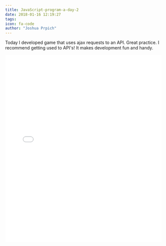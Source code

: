```yaml
---
title: JavaScript-program-a-day-2
date: 2018-01-16 12:19:27
tags:
icon: fa-code
author: "Joshua Prpich"
---
```


Today I developed game that uses ajax requests to an API. Great practice. I recommend getting used to API's! It makes development fun and handy. 

<iframe width="100%" height="600" src="//jsfiddle.net/c6zebxnm/embedded/" allowpaymentrequest allowfullscreen="allowfullscreen" frameborder="0"></iframe>